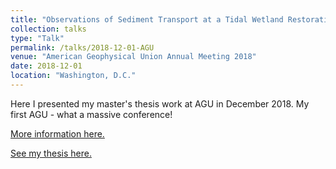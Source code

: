 ```yaml
---
title: "Observations of Sediment Transport at a Tidal Wetland Restoration Site: Prime Hook National Wildlife Refuge, Delaware"
collection: talks
type: "Talk"
permalink: /talks/2018-12-01-AGU
venue: "American Geophysical Union Annual Meeting 2018"
date: 2018-12-01
location: "Washington, D.C."
---
```


Here I presented my master's thesis work at AGU in December 2018. My first AGU - what a massive conference!

[More information here.](https://ui.adsabs.harvard.edu/abs/2018AGUFMOS41C2029R/abstract)

[See my thesis here.](https://kylerunion.github.io/publications/2019_runion_thesis)
